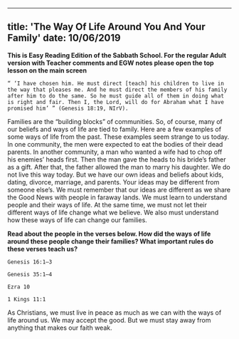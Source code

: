 ---
title: 'The Way Of Life Around You And Your Family'
date: 10/06/2019
--

**This is Easy Reading Edition of the Sabbath School. For the regular Adult version with Teacher comments and EGW notes please open the top lesson on the main screen**

`“ ‘I have chosen him. He must direct [teach] his children to live in the way that pleases me. And he must direct the members of his family after him to do the same. So he must guide all of them in doing what is right and fair. Then I, the Lord, will do for Abraham what I have promised him’ ” (Genesis 18:19, NIrV).`

Families are the “building blocks” of communities. So, of course, many of our beliefs and ways of life are tied to family. Here are a few examples of some ways of life from the past. These examples seem strange to us today. In one community, the men were expected to eat the bodies of their dead parents. In another community, a man who wanted a wife had to chop off his enemies’ heads first. Then the man gave the heads to his bride’s father as a gift. After that, the father allowed the man to marry his daughter. We do not live this way today. But we have our own ideas and beliefs about kids, dating, divorce, marriage, and parents. Your ideas may be different from someone else’s. We must remember that our ideas are different as we share the Good News with people in faraway lands. We must learn to understand people and their ways of life. At the same time, we must not let their different ways of life change what we believe. We also must understand how these ways of life can change our families.

**Read about the people in the verses below. How did the ways of life around these people change their families? What important rules do these verses teach us?**

`Genesis 16:1–3`

`Genesis 35:1–4`

`Ezra 10`

`1 Kings 11:1`

As Christians, we must live in peace as much as we can with the ways of life around us. We may accept the good. But we must stay away from anything that makes our faith weak.